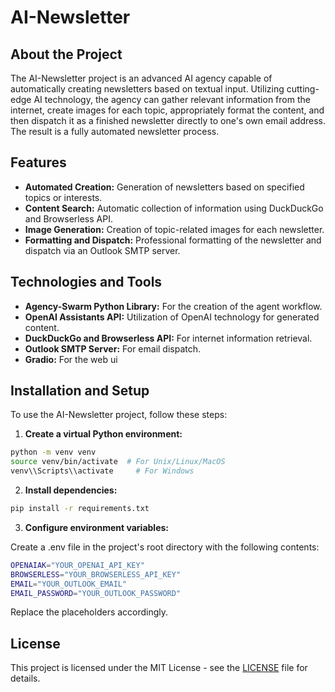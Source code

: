 # AI-Newsletter

## About the Project

The AI-Newsletter project is an advanced AI agency capable of automatically creating newsletters based on textual input. Utilizing cutting-edge AI technology, the agency can gather relevant information from the internet, create images for each topic, appropriately format the content, and then dispatch it as a finished newsletter directly to one's own email address. The result is a fully automated newsletter process.

## Features

- **Automated Creation:** Generation of newsletters based on specified topics or interests.
- **Content Search:** Automatic collection of information using DuckDuckGo and Browserless API.
- **Image Generation:** Creation of topic-related images for each newsletter.
- **Formatting and Dispatch:** Professional formatting of the newsletter and dispatch via an Outlook SMTP server.

## Technologies and Tools

- **Agency-Swarm Python Library:** For the creation of the agent workflow.
- **OpenAI Assistants API:** Utilization of OpenAI technology for generated content.
- **DuckDuckGo and Browserless API:** For internet information retrieval.
- **Outlook SMTP Server:** For email dispatch.
- **Gradio:** For the web ui

## Installation and Setup

To use the AI-Newsletter project, follow these steps:

1. **Create a virtual Python environment:**

```bash
python -m venv venv
source venv/bin/activate  # For Unix/Linux/MacOS
venv\\Scripts\\activate     # For Windows
```

2. **Install dependencies:**

```bash
pip install -r requirements.txt
```

3. **Configure environment variables:**

Create a .env file in the project's root directory with the following contents:

```bash
OPENAIAK="YOUR_OPENAI_API_KEY"
BROWSERLESS="YOUR_BROWSERLESS_API_KEY"
EMAIL="YOUR_OUTLOOK_EMAIL"
EMAIL_PASSWORD="YOUR_OUTLOOK_PASSWORD"
```

Replace the placeholders accordingly.

## License

This project is licensed under the MIT License - see the [LICENSE](LICENSE) file for details.
